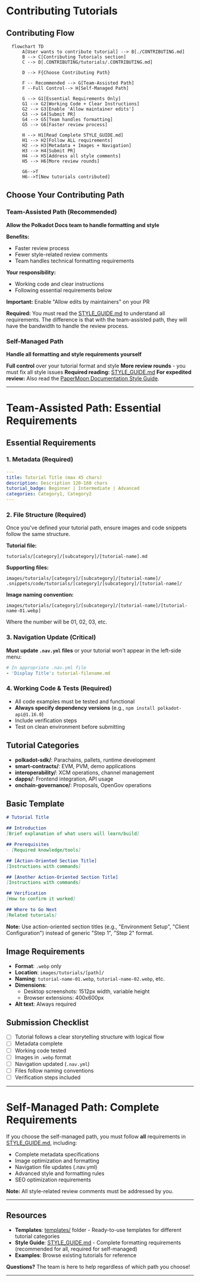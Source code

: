 # Contributing Tutorials

## Contributing Flow

```mermaid
  flowchart TD
      A[User wants to contribute tutorial] --> B[./CONTRIBUTING.md]
      B --> C[Contributing Tutorials section]
      C --> D[.CONTRIBUTING/tutorials/.CONTRIBUTING.md]
      
      D --> F{Choose Contributing Path}
      
      F -- Recommended --> G[Team-Assisted Path]
      F --Full Control--> H[Self-Managed Path]
      
      G --> G1[Essential Requirements Only]
      G1 --> G2[Working Code + Clear Instructions]
      G2 --> G3[Enable 'Allow maintainer edits']
      G3 --> G4[Submit PR]
      G4 --> G5[Team handles formatting]
      G5 --> G6[Faster review process]
      
      H --> H1[Read Complete STYLE_GUIDE.md]
      H1 --> H2[Follow ALL requirements]
      H2 --> H3[Metadata + Images + Navigation]
      H3 --> H4[Submit PR]
      H4 --> H5[Address all style comments]
      H5 --> H6[More review rounds]
      
      G6-->T
      H6-->T[New tutorials contributed]
```

## Choose Your Contributing Path

### Team-Assisted Path (Recommended)

**Allow the Polkadot Docs team to handle formatting and style**

 **Benefits:**

- Faster review process
- Fewer style-related review comments
- Team handles technical formatting requirements

 **Your responsibility:**

- Working code and clear instructions
- Following essential requirements below

 **Important:** Enable "Allow edits by maintainers" on your PR

**Required:** You must read the [STYLE_GUIDE.md](STYLE_GUIDE.md) to understand all requirements. The difference is that with the team-assisted path, they will have the bandwidth to handle the review process.

### Self-Managed Path

**Handle all formatting and style requirements yourself**

 **Full control** over your tutorial format and style
 **More review rounds** - you must fix all style issues
 **Required reading:** [STYLE_GUIDE.md](STYLE_GUIDE.md)
 **For expedited review:** Also read the [PaperMoon Documentation Style Guide](https://github.com/papermoonio/documentation-style-guide).


---

# Team-Assisted Path: Essential Requirements

## Essential Requirements

### 1. Metadata (Required)

```yaml
---
title: Tutorial Title (max 45 chars)
description: Description 120-160 chars
tutorial_badge: Beginner | Intermediate | Advanced
categories: Category1, Category2
---
```

### 2. File Structure (Required)

Once you've defined your tutorial path, ensure images and code snippets follow the same structure.

**Tutorial file:**
```
tutorials/[category]/[subcategory]/[tutorial-name].md
```

**Supporting files:**
```
images/tutorials/[category]/[subcategory]/[tutorial-name]/
.snippets/code/tutorials/[category]/[subcategory]/[tutorial-name]/
```

**Image naming convention:**
```
images/tutorials/[category]/[subcategory]/[tutorial-name]/[tutorial-name-01.webp]
```
Where the number will be 01, 02, 03, etc.

### 3. Navigation Update (Critical)

**Must update `.nav.yml` files** or your tutorial won't appear in the left-side menu:
```yaml
# In appropriate .nav.yml file
- 'Display Title': tutorial-filename.md
```

### 4. Working Code & Tests (Required)

- All code examples must be tested and functional
- **Always specify dependency versions** (e.g., `npm install polkadot-api@1.16.0`)
- Include verification steps
- Test on clean environment before submitting

## Tutorial Categories

- **polkadot-sdk/**: Parachains, pallets, runtime development
- **smart-contracts/**: EVM, PVM, demo applications  
- **interoperability/**: XCM operations, channel management
- **dapps/**: Frontend integration, API usage
- **onchain-governance/**: Proposals, OpenGov operations

## Basic Template

```markdown
# Tutorial Title

## Introduction
[Brief explanation of what users will learn/build]

## Prerequisites
- [Required knowledge/tools]

## [Action-Oriented Section Title]
[Instructions with commands]

## [Another Action-Oriented Section Title]
[Instructions with commands]

## Verification
[How to confirm it worked]

## Where to Go Next
[Related tutorials]
```

**Note:** Use action-oriented section titles (e.g., "Environment Setup", "Client Configuration") instead of generic "Step 1", "Step 2" format.

## Image Requirements

- **Format**: `.webp` only  
- **Location**: `images/tutorials/[path]/`
- **Naming**: `tutorial-name-01.webp`, `tutorial-name-02.webp`, etc.
- **Dimensions**: 
  - Desktop screenshots: 1512px width, variable height
  - Browser extensions: 400x600px  
- **Alt text**: Always required

## Submission Checklist

- [ ] Tutorial follows a clear storytelling structure with logical flow
- [ ] Metadata complete
- [ ] Working code tested
- [ ] Images in `.webp` format
- [ ] Navigation updated (`.nav.yml`)
- [ ] Files follow naming conventions
- [ ] Verification steps included

---

# Self-Managed Path: Complete Requirements

If you choose the self-managed path, you must follow **all** requirements in [STYLE_GUIDE.md](STYLE_GUIDE.md), including:

- Complete metadata specifications
- Image optimization and formatting
- Navigation file updates (.nav.yml)
- Advanced style and formatting rules
- SEO optimization requirements

**Note:** All style-related review comments must be addressed by you.

---

## Resources

- **Templates**: [templates/](templates/) folder - Ready-to-use templates for different tutorial categories
- **Style Guide**: [STYLE_GUIDE.md](STYLE_GUIDE.md) - Complete formatting requirements (recommended for all, required for self-managed)
- **Examples**: Browse existing tutorials for reference

**Questions?** The team is here to help regardless of which path you choose!

---
